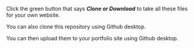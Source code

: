 
 Click the green button that says ***Clone or Download*** to take all these files for your own website.<br>
 
 You can also clone this repository using Github desktop.
 
You can then upload them to your portfolio site using Github desktop.<br>
